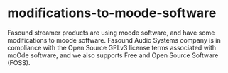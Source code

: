# modifications-to-moode-software
Fasound streamer products are using moode software, and have some modifications to moode software.
Fasound Audio Systems company is in compliance with the Open Source GPLv3 license terms associated with moOde software, and we also supports Free and Open Source Software (FOSS).
